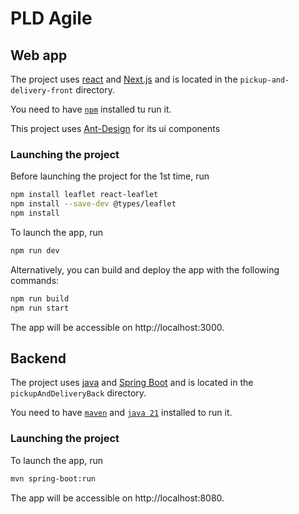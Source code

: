 # PLD Agile

<!--TODO : PRECISER LES CHEMINS SVP-->

## Web app

The project uses [react](https://react.dev/) and [Next.js](https://nextjs.org/) and is located in the `pickup-and-delivery-front` directory.

You need to have [`npm`](https://docs.npmjs.com/downloading-and-installing-node-js-and-npm) installed tu run it. 

This project uses [Ant-Design](https://ant.design/components/overview/) for its ui components

### Launching the project

Before launching the project for the 1st time, run
```bash
npm install leaflet react-leaflet
npm install --save-dev @types/leaflet
npm install
```

To launch the app, run
```bash
npm run dev
```

Alternatively, you can build and deploy the app with the following commands:
```bash
npm run build
npm run start
```

The app will be accessible on http://localhost:3000.

## Backend

The project uses [java](https://www.java.com) and [Spring Boot](https://spring.io/projects/spring-boot) and is located in the `pickupAndDeliveryBack` directory.

You need to have [`maven`](https://maven.apache.org/install.html) and [`java 21`](https://www.oracle.com/java/technologies/downloads/) installed to run it.

### Launching the project

To launch the app, run
```bash
mvn spring-boot:run
```

The app will be accessible on http://localhost:8080.